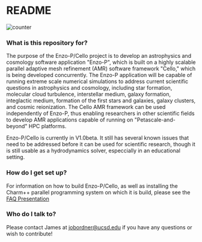 # README #
![counter](http://cello-project.org/counter-bitbucket-cello-project.png)
 
### What is this repository for? ###

   The purpose of the Enzo-P/Cello project is to develop an
   astrophysics and cosmology software application "Enzo-P", which is
   built on a highly scalable parallel adaptive mesh refinement (AMR)
   software framework "Cello," which is being developed concurrently.
   The Enzo-P application will be capable of running extreme scale
   numerical simulations to address current scientific questions in
   astrophysics and cosmology, including star formation, molecular
   cloud turbulence, interstellar medium, galaxy formation,
   integlactic medium, formation of the first stars and galaxies,
   galaxy clusters, and cosmic reionization.  The Cello AMR framework
   can be used independently of Enzo-P, thus enabling researchers in
   other scientific fields to develop AMR applications capable of
   running on "Petascale-and-beyond" HPC platforms.

   Enzo-P/Cello is currently in V1.0beta.  It still has several known 
   issues that need to be addressed before it can be used for scientific
   research, though it is still usable as a hydrodynamics solver, 
   especcially in an educational setting.

### How do I get set up? ###

   For information on how to build Enzo-P/Cello, as well as installing the 
   Charm++ parallel programming system on which it is build, please see the
   [FAQ Presentation](http://client64-249.sdsc.edu/cello/1405-enzop.pdf)

### Who do I talk to? ###

   Please contact James at jobordner@ucsd.edu if you have any questions or
   wish to contribute!
